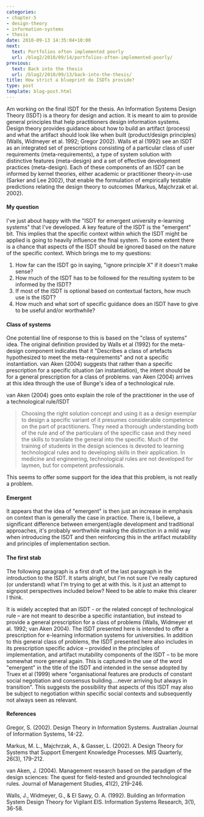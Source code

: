 ```yaml
---
categories:
- chapter-5
- design-theory
- information-systems
- thesis
date: 2010-09-13 14:35:04+10:00
next:
  text: Portfolios often implemented poorly
  url: /blog2/2010/09/14/portfolios-often-implemented-poorly/
previous:
  text: Back into the thesis
  url: /blog2/2010/09/13/back-into-the-thesis/
title: How strict a blueprint do ISDTs provide?
type: post
template: blog-post.html
---
```

Am working on the final ISDT for the thesis. An Information Systems Design Theory (ISDT) is a theory for design and action. It is meant to aim to provide general principles that help practitioners design information systems. Design theory provides guidance about how to build an artifact (process) and what the artifact should look like when built (product/design principles) (Walls, Widmeyer et al. 1992; Gregor 2002). Walls et al (1992) see an ISDT as an integrated set of prescriptions consisting of a particular class of user requirements (meta-requirements), a type of system solution with distinctive features (meta-design) and a set of effective development practices (meta-design). Each of these components of an ISDT can be informed by kernel theories, either academic or practitioner theory-in-use (Sarker and Lee 2002), that enable the formulation of empirically testable predictions relating the design theory to outcomes (Markus, Majchrzak et al. 2002).

#### My question

I've just about happy with the "ISDT for emergent university e-learning systems" that I've developed. A key feature of the ISDT is the "emergent" bit. This implies that the specific context within which the ISDT might be applied is going to heavily influence the final system. To some extent there is a chance that aspects of the ISDT should be ignored based on the nature of the specific context. Which brings me to my questions:

1. How far can the ISDT go in saying, "ignore principle X" if it doesn't make sense?
2. How much of the ISDT has to be followed for the resulting system to be informed by the ISDT?
3. If most of the ISDT is optional based on contextual factors, how much use is the ISDT?
4. How much and what sort of specific guidance does an ISDT have to give to be useful and/or worthwhile?

#### Class of systems

One potential line of response to this is based on the "class of systems" idea. The original definition provided by Walls et al (1992) for the meta-design component indicates that it "Describes a class of artefacts hypothesized to meet the meta-requirements" and not a specific instantiation. van Aken (2004) suggests that rather than a specific prescription for a specific situation (an instantiation), the intent should be for a general prescription for a class of problems. van Aken (2004) arrives at this idea through the use of Bunge's idea of a technological rule.

van Aken (2004) goes onto explain the role of the practitioner in the use of a technological rule/ISDT

> Choosing the right solution concept and using it as a design exemplar to design a specific variant of it presumes considerable competence on the part of practitioners. They need a thorough understanding both of the rule and of the particulars of the specific case and they need the skills to translate the general into the specific. Much of the training of students in the design sciences is devoted to learning technological rules and to developing skills in their application. In medicine and engineering, technological rules are not developed for laymen, but for competent professionals.

This seems to offer some support for the idea that this problem, is not really a problem.

#### Emergent

It appears that the idea of "emergent" is then just an increase in emphasis on context than is generally the case in practice. There is, I believe, a significant difference between emergent/agile development and traditional approaches, it's probably worthwhile making the distinction in a mild way when introducing the ISDT and then reinforcing this in the artifact mutability and principles of implementation section.

#### The first stab

The following paragraph is a first draft of the last paragraph in the introduction to the ISDT. It starts alright, but I'm not sure I've really captured (or understand) what I'm trying to get at with this. Is it just an attempt to signpost perspectives included below? Need to be able to make this clearer I think.

It is widely accepted that an ISDT - or the related concept of technological rule – are not meant to describe a specific instantiation, but instead to provide a general prescription for a class of problems (Walls, Widmeyer et al. 1992; van Aken 2004). The ISDT presented here is intended to offer a prescription for e-learning information systems for universities. In addition to this general class of problems, the ISDT presented here also includes in its prescription specific advice – provided in the principles of implementation, and artifact mutability components of the ISDT – to be more somewhat more general again. This is captured in the use of the word "emergent" in the title of the ISDT and intended in the sense adopted by Truex et al (1999) where "organisational features are products of constant social negotiation and consensus building….never arriving but always in transition". This suggests the possibility that aspects of this ISDT may also be subject to negotiation within specific social contexts and subsequently not always seen as relevant.

#### References

Gregor, S. (2002). Design Theory in Information Systems. Australian Journal of Information Systems, 14-22.

Markus, M. L., Majchrzak, A., & Gasser, L. (2002). A Design Theory for Systems that Support Emergent Knowledge Processes. MIS Quarterly, 26(3), 179-212.

van Aken, J. (2004). Management research based on the paradigm of the design sciences: The quest for field-tested and grounded technological rules. Journal of Management Studies, 41(2), 219-246.

Walls, J., Widmeyer, G., & El Sawy, O. A. (1992). Building an Information System Design Theory for Vigilant EIS. Information Systems Research, 3(1), 36-58.